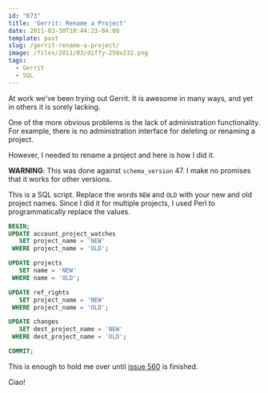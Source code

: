 ```yaml
---
id: "673"
title: 'Gerrit: Rename a Project'
date: 2011-03-30T10:44:23-04:00
template: post
slug: /gerrit-rename-a-project/
image: /files/2011/03/diffy-250x232.png
tags:
  - Gerrit
  - SQL
---
```


At work we've been trying out Gerrit. It is awesome in many ways, and yet in
others it is sorely lacking.

One of the more obvious problems is the lack of administration functionality.
For example, there is no administration interface for deleting or renaming a
project.

However, I needed to rename a project and here is how I did it.<!-- more -->

**WARNING**: This was done against `schema_version` 47. I make no promises that
it works for other versions.

This is a SQL script. Replace the words `NEW` and `OLD` with your new and old
project names. Since I did it for multiple projects, I used Perl to
programmatically replace the values.

```sql
BEGIN;
UPDATE account_project_watches
   SET project_name = 'NEW'
 WHERE project_name = 'OLD';

UPDATE projects
   SET name = 'NEW'
 WHERE name = 'OLD';

UPDATE ref_rights
   SET project_name = 'NEW'
 WHERE project_name = 'OLD';

UPDATE changes
   SET dest_project_name = 'NEW'
 WHERE dest_project_name = 'OLD';

COMMIT;
```

This is enough to hold me over until
[issue 560](http://code.google.com/p/gerrit/issues/detail?id=560) is finished.

Ciao!
